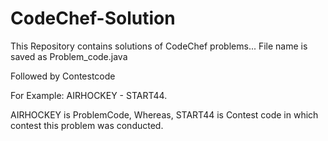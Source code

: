 # CodeChef-Solution
This Repository contains solutions of CodeChef problems...
File name is saved as Problem_code.java

Followed by Contestcode

For Example:  AIRHOCKEY - START44.

AIRHOCKEY is ProblemCode,
Whereas, START44 is Contest code in which contest this problem was conducted.

